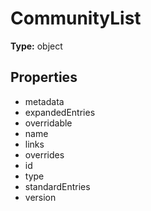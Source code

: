 # CommunityList


**Type:** object

## Properties
* metadata
* expandedEntries
* overridable
* name
* links
* overrides
* id
* type
* standardEntries
* version
